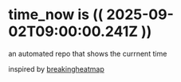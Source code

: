 # time_now is (( 2025-09-02T09:00:00.241Z ))

an automated repo that shows the currnent time

inspired by [breakingheatmap](https://github.com/breakingheatmap/breakingheatmap)